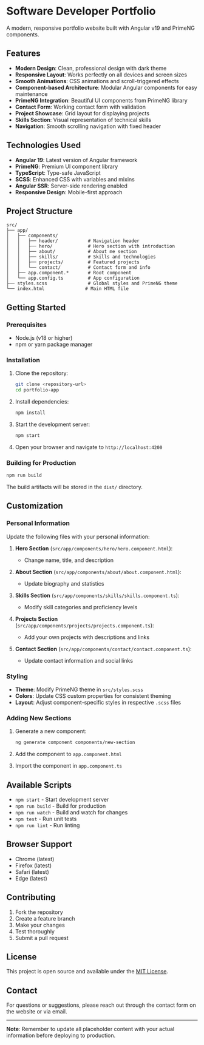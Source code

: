 # Software Developer Portfolio

A modern, responsive portfolio website built with Angular v19 and PrimeNG components.

## Features

- **Modern Design**: Clean, professional design with dark theme
- **Responsive Layout**: Works perfectly on all devices and screen sizes
- **Smooth Animations**: CSS animations and scroll-triggered effects
- **Component-based Architecture**: Modular Angular components for easy maintenance
- **PrimeNG Integration**: Beautiful UI components from PrimeNG library
- **Contact Form**: Working contact form with validation
- **Project Showcase**: Grid layout for displaying projects
- **Skills Section**: Visual representation of technical skills
- **Navigation**: Smooth scrolling navigation with fixed header

## Technologies Used

- **Angular 19**: Latest version of Angular framework
- **PrimeNG**: Premium UI component library
- **TypeScript**: Type-safe JavaScript
- **SCSS**: Enhanced CSS with variables and mixins
- **Angular SSR**: Server-side rendering enabled
- **Responsive Design**: Mobile-first approach

## Project Structure

```
src/
├── app/
│   ├── components/
│   │   ├── header/           # Navigation header
│   │   ├── hero/             # Hero section with introduction
│   │   ├── about/            # About me section
│   │   ├── skills/           # Skills and technologies
│   │   ├── projects/         # Featured projects
│   │   └── contact/          # Contact form and info
│   ├── app.component.*       # Root component
│   └── app.config.ts         # App configuration
├── styles.scss               # Global styles and PrimeNG theme
└── index.html               # Main HTML file
```

## Getting Started

### Prerequisites

- Node.js (v18 or higher)
- npm or yarn package manager

### Installation

1. Clone the repository:
   ```bash
   git clone <repository-url>
   cd portfolio-app
   ```

2. Install dependencies:
   ```bash
   npm install
   ```

3. Start the development server:
   ```bash
   npm start
   ```

4. Open your browser and navigate to `http://localhost:4200`

### Building for Production

```bash
npm run build
```

The build artifacts will be stored in the `dist/` directory.

## Customization

### Personal Information

Update the following files with your personal information:

1. **Hero Section** (`src/app/components/hero/hero.component.html`):
   - Change name, title, and description

2. **About Section** (`src/app/components/about/about.component.html`):
   - Update biography and statistics

3. **Skills Section** (`src/app/components/skills/skills.component.ts`):
   - Modify skill categories and proficiency levels

4. **Projects Section** (`src/app/components/projects/projects.component.ts`):
   - Add your own projects with descriptions and links

5. **Contact Section** (`src/app/components/contact/contact.component.ts`):
   - Update contact information and social links

### Styling

- **Theme**: Modify PrimeNG theme in `src/styles.scss`
- **Colors**: Update CSS custom properties for consistent theming
- **Layout**: Adjust component-specific styles in respective `.scss` files

### Adding New Sections

1. Generate a new component:
   ```bash
   ng generate component components/new-section
   ```

2. Add the component to `app.component.html`
3. Import the component in `app.component.ts`

## Available Scripts

- `npm start` - Start development server
- `npm run build` - Build for production
- `npm run watch` - Build and watch for changes
- `npm test` - Run unit tests
- `npm run lint` - Run linting

## Browser Support

- Chrome (latest)
- Firefox (latest)
- Safari (latest)
- Edge (latest)

## Contributing

1. Fork the repository
2. Create a feature branch
3. Make your changes
4. Test thoroughly
5. Submit a pull request

## License

This project is open source and available under the [MIT License](LICENSE).

## Contact

For questions or suggestions, please reach out through the contact form on the website or via email.

---

**Note**: Remember to update all placeholder content with your actual information before deploying to production.
